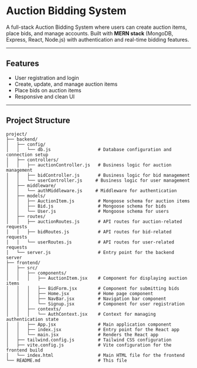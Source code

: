 # Auction Bidding System

A full-stack Auction Bidding System where users can create auction items, place bids, and manage accounts. Built with **MERN stack** (MongoDB, Express, React, Node.js) with authentication and real-time bidding features.

---

## Features

- User registration and login  
- Create, update, and manage auction items  
- Place bids on auction items  
- Responsive and clean UI  

---

## Project Structure

```text
project/
├── backend/
│   ├── config/
│   │   └── db.js                  # Database configuration and connection setup
│   ├── controllers/
│   │   ├── auctionController.js   # Business logic for auction management
│   │   ├── bidController.js       # Business logic for bid management
│   │   └── userController.js     # Business logic for user management
│   ├── middleware/
│   │   └── authMiddleware.js     # Middleware for authentication
│   ├── models/
│   │   ├── AuctionItem.js         # Mongoose schema for auction items
│   │   ├── Bid.js                 # Mongoose schema for bids
│   │   └── User.js                # Mongoose schema for users
│   ├── routes/
│   │   ├── auctionRoutes.js       # API routes for auction-related requests
│   │   ├── bidRoutes.js           # API routes for bid-related requests
│   │   └── userRoutes.js          # API routes for user-related requests
│   └── server.js                  # Entry point for the backend server
├── frontend/
│   ├── src/
│   │   ├── components/
│   │   │   ├── AuctionItem.jsx    # Component for displaying auction items
│   │   │   ├── BidForm.jsx        # Component for submitting bids
│   │   │   ├── Home.jsx           # Home page component
│   │   │   ├── NavBar.jsx         # Navigation bar component
│   │   │   └── Signup.jsx         # Component for user registration
│   │   ├── contexts/
│   │   │   └── AuthContext.jsx    # Context for managing authentication state
│   │   ├── App.jsx                # Main application component
│   │   ├── index.jsx              # Entry point for the React app
│   │   └── main.jsx               # Renders the React app
│   ├── tailwind.config.js         # Tailwind CSS configuration
│   ├── vite.config.js             # Vite configuration for the frontend build
│   └── index.html                 # Main HTML file for the frontend
└── README.md                      # This file




